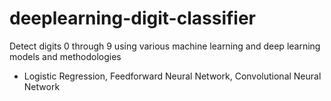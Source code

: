 # deeplearning-digit-classifier
Detect digits 0 through 9 using various machine learning and deep learning models and methodologies
* Logistic Regression, Feedforward Neural Network, Convolutional Neural Network
